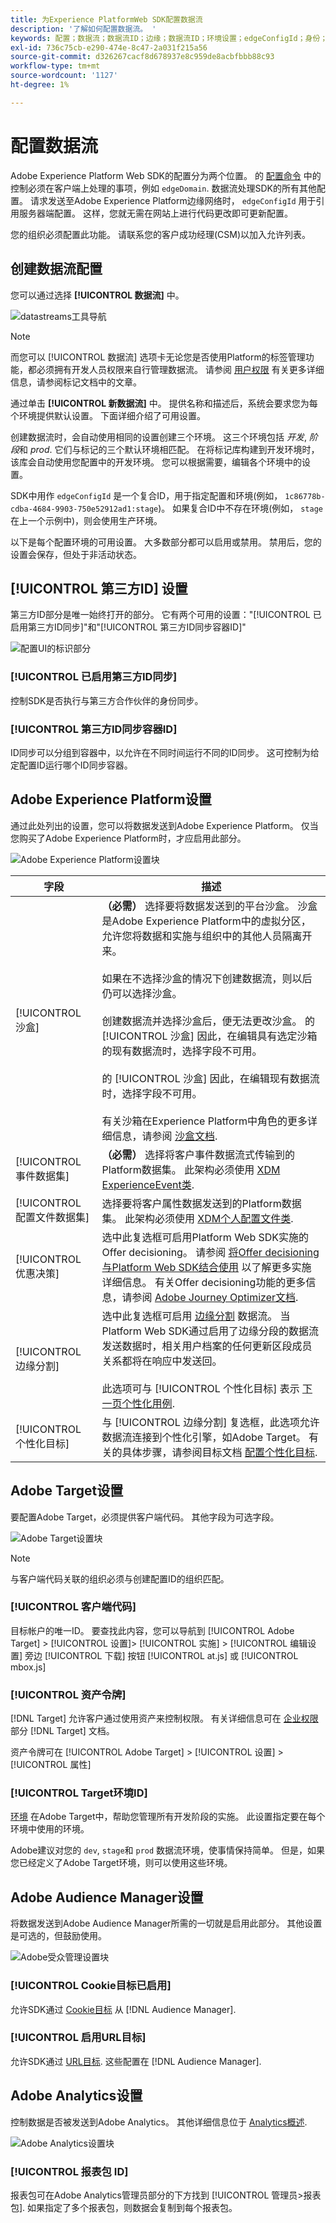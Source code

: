 ```yaml
---
title: 为Experience PlatformWeb SDK配置数据流
description: '了解如何配置数据流。 '
keywords: 配置；数据流；数据流ID；边缘；数据流ID；环境设置；edgeConfigId；身份；启用ID同步的容器ID；沙盒；流入口；事件数据集；目标；客户端代码；资产令牌；目标环境ID;Cookie目标；URL目标；Analytics设置阻止报表包ID;
exl-id: 736c75cb-e290-474e-8c47-2a031f215a56
source-git-commit: d326267cacf8d678937e8c959de8acbfbbb88c93
workflow-type: tm+mt
source-wordcount: '1127'
ht-degree: 1%

---
```



# 配置数据流

Adobe Experience Platform Web SDK的配置分为两个位置。 的 [配置命令](configuring-the-sdk.md) 中的控制必须在客户端上处理的事项，例如 `edgeDomain`. 数据流处理SDK的所有其他配置。 请求发送至Adobe Experience Platform边缘网络时， `edgeConfigId` 用于引用服务器端配置。 这样，您就无需在网站上进行代码更改即可更新配置。

您的组织必须配置此功能。 请联系您的客户成功经理(CSM)以加入允许列表。

## 创建数据流配置

您可以通过选择 **[!UICONTROL 数据流]** 中。

![datastreams工具导航](../images/datastreams/config.png)

>[!NOTE]
>
>而您可以 [!UICONTROL 数据流] 选项卡无论您是否使用Platform的标签管理功能，都必须拥有开发人员权限来自行管理数据流。 请参阅 [用户权限](../../tags/ui/administration/user-permissions.md) 有关更多详细信息，请参阅标记文档中的文章。

通过单击 **[!UICONTROL 新数据流]** 中。 提供名称和描述后，系统会要求您为每个环境提供默认设置。 下面详细介绍了可用设置。

创建数据流时，会自动使用相同的设置创建三个环境。 这三个环境包括 *开发*, *阶段*&#x200B;和 *prod*. 它们与标记的三个默认环境相匹配。 在将标记库构建到开发环境时，该库会自动使用您配置中的开发环境。 您可以根据需要，编辑各个环境中的设置。

SDK中用作 `edgeConfigId` 是一个复合ID，用于指定配置和环境(例如， `1c86778b-cdba-4684-9903-750e52912ad1:stage`)。 如果复合ID中不存在环境(例如， `stage` 在上一个示例中)，则会使用生产环境。

以下是每个配置环境的可用设置。 大多数部分都可以启用或禁用。 禁用后，您的设置会保存，但处于非活动状态。

## [!UICONTROL 第三方ID] 设置

第三方ID部分是唯一始终打开的部分。 它有两个可用的设置：&quot;[!UICONTROL 已启用第三方ID同步]&quot;和&quot;[!UICONTROL 第三方ID同步容器ID]&quot;

![配置UI的标识部分](../images/datastreams/edge_configuration_identity.png)

### [!UICONTROL 已启用第三方ID同步]

控制SDK是否执行与第三方合作伙伴的身份同步。

### [!UICONTROL 第三方ID同步容器ID]

ID同步可以分组到容器中，以允许在不同时间运行不同的ID同步。 这可控制为给定配置ID运行哪个ID同步容器。

## Adobe Experience Platform设置

通过此处列出的设置，您可以将数据发送到Adobe Experience Platform。 仅当您购买了Adobe Experience Platform时，才应启用此部分。

![Adobe Experience Platform设置块](../images/datastreams/platform-config.png)

| 字段 | 描述 |
| --- | --- |
| [!UICONTROL 沙盒] | **（必需）** 选择要将数据发送到的平台沙盒。 沙盒是Adobe Experience Platform中的虚拟分区，允许您将数据和实施与组织中的其他人员隔离开来。<br><br>如果在不选择沙盒的情况下创建数据流，则以后仍可以选择沙盒。<br><br>创建数据流并选择沙盒后，便无法更改沙盒。 的 [!UICONTROL 沙盒] 因此，在编辑具有选定沙箱的现有数据流时，选择字段不可用。<br><br> 的 [!UICONTROL 沙盒] 因此，在编辑现有数据流时，选择字段不可用。<br><br>有关沙箱在Experience Platform中角色的更多详细信息，请参阅 [沙盒文档](../../sandboxes/home.md). |
| [!UICONTROL 事件数据集] | **（必需）** 选择将客户事件数据流式传输到的Platform数据集。 此架构必须使用 [XDM ExperienceEvent类](../../xdm/classes/experienceevent.md). |
| [!UICONTROL 配置文件数据集] | 选择要将客户属性数据发送到的Platform数据集。 此架构必须使用 [XDM个人配置文件类](../../xdm/classes/individual-profile.md). |
| [!UICONTROL 优惠决策] | 选中此复选框可启用Platform Web SDK实施的Offer decisioning。 请参阅 [将Offer decisioning与Platform Web SDK结合使用](../personalization/offer-decisioning/offer-decisioning-overview.md) 以了解更多实施详细信息。 有关Offer decisioning功能的更多信息，请参阅 [Adobe Journey Optimizer文档](https://experienceleague.adobe.com/docs/journey-optimizer/using/offer-decisioniong/get-started/starting-offer-decisioning.html?lang=zh-Hans). |
| [!UICONTROL 边缘分割] | 选中此复选框可启用 [边缘分割](../../segmentation/ui/edge-segmentation.md) 数据流。 当Platform Web SDK通过启用了边缘分段的数据流发送数据时，相关用户档案的任何更新区段成员关系都将在响应中发送回。<br><br>此选项可与 [!UICONTROL 个性化目标] 表示 [下一页个性化用例](../../destinations/ui/configure-personalization-destinations.md). |
| [!UICONTROL 个性化目标] | 与 [!UICONTROL 边缘分割] 复选框，此选项允许数据流连接到个性化引擎，如Adobe Target。 有关的具体步骤，请参阅目标文档 [配置个性化目标](../../destinations/ui/configure-personalization-destinations.md). |

## Adobe Target设置

要配置Adobe Target，必须提供客户端代码。 其他字段为可选字段。

![Adobe Target设置块](../images/datastreams/edge_configuration_target.png)

>[!NOTE]
>
>与客户端代码关联的组织必须与创建配置ID的组织匹配。

### [!UICONTROL 客户端代码]

目标帐户的唯一ID。 要查找此内容，您可以导航到 [!UICONTROL Adobe Target] > [!UICONTROL 设置]> [!UICONTROL 实施] > [!UICONTROL 编辑设置] 旁边 [!UICONTROL 下载] 按钮 [!UICONTROL at.js] 或 [!UICONTROL mbox.js]

### [!UICONTROL 资产令牌]

[!DNL Target] 允许客户通过使用资产来控制权限。 有关详细信息可在 [企业权限](https://experienceleague.adobe.com/docs/target/using/administer/manage-users/enterprise/properties-overview.html) 部分 [!DNL Target] 文档。

资产令牌可在 [!UICONTROL Adobe Target] > [!UICONTROL 设置] > [!UICONTROL 属性]

### [!UICONTROL Target环境ID]

[环境](https://experienceleague.adobe.com/docs/target/using/administer/hosts.html) 在Adobe Target中，帮助您管理所有开发阶段的实施。 此设置指定要在每个环境中使用的环境。

Adobe建议对您的 `dev`, `stage`和 `prod` 数据流环境，使事情保持简单。 但是，如果您已经定义了Adobe Target环境，则可以使用这些环境。

## Adobe Audience Manager设置

将数据发送到Adobe Audience Manager所需的一切就是启用此部分。 其他设置是可选的，但鼓励使用。

![Adobe受众管理设置块](../images/datastreams/edge_configuration_aam.png)

### [!UICONTROL Cookie目标已启用]

允许SDK通过 [Cookie目标](https://experienceleague.adobe.com/docs/audience-manager/user-guide/features/destinations/custom-destinations/create-cookie-destination.html) 从 [!DNL Audience Manager].

### [!UICONTROL 启用URL目标]

允许SDK通过 [URL目标](https://experienceleague.adobe.com/docs/audience-manager/user-guide/features/destinations/custom-destinations/create-url-destination.html). 这些配置在 [!DNL Audience Manager].

## Adobe Analytics设置

控制数据是否被发送到Adobe Analytics。 其他详细信息位于 [Analytics概述](../data-collection/adobe-analytics/analytics-overview.md).

![Adobe Analytics设置块](../images/datastreams/edge_configuration_aa.png)

### [!UICONTROL 报表包 ID]

报表包可在Adobe Analytics管理员部分的下方找到 [!UICONTROL 管理员>报表包]. 如果指定了多个报表包，则数据会复制到每个报表包。
